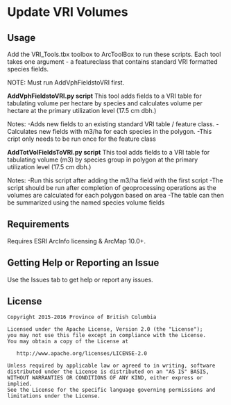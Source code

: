 # Update VRI Volumes

## Usage
Add the VRI_Tools.tbx toolbox to ArcToolBox to run these scripts. Each tool takes one argument - a featureclass that contains standard VRI formatted species fields.

NOTE: Must run AddVphFieldstoVRI first.

**AddVphFieldstoVRI.py script**
This tool adds fields to a VRI table for tabulating volume per hectare by species and calculates volume per hectare at the primary utilization level (17.5 cm dbh.)

Notes: 
-Adds new fields to an existing standard VRI table / feature class.
-Calculates new fields with m3/ha for each species in the polygon.
-This cript only needs to be run once for the feature class

**AddTotVolFieldsToVRI.py script**
This tool adds fields to a VRI table for tabulating volume (m3) by species group in polygon at the primary utilization level (17.5 cm dbh.)

Notes:
-Run this script after adding the m3/ha field with the first script
-The script should be run after completion of geoprocessing operations as the volumes are calculated for each polygon based on area
-The table can then be summarized using the named species volume fields

## Requirements
Requires ESRI ArcInfo licensing & ArcMap 10.0+.

## Getting Help or Reporting an Issue
Use the Issues tab to get help or report any issues.

## License

    Copyright 2015-2016 Province of British Columbia

    Licensed under the Apache License, Version 2.0 (the "License");
    you may not use this file except in compliance with the License.
    You may obtain a copy of the License at 

       http://www.apache.org/licenses/LICENSE-2.0

    Unless required by applicable law or agreed to in writing, software
    distributed under the License is distributed on an "AS IS" BASIS,
    WITHOUT WARRANTIES OR CONDITIONS OF ANY KIND, either express or implied.
    See the License for the specific language governing permissions and
    limitations under the License.